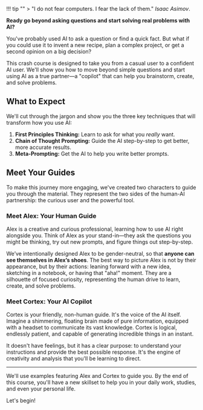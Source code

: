 !!! tip ""
    > "I do not fear computers. I fear the lack of them." _Isaac Asimov_.

**Ready go beyond asking questions and start solving real problems with AI?**

You've probably used AI to ask a question or find a quick fact. But what if you could use it to invent a new recipe, plan a complex project, or get a second opinion on a big decision?

This crash course is designed to take you from a casual user to a confident AI user. We'll show you how to move beyond simple questions and start using AI as a true partner—a "copilot" that can help you brainstorm, create, and solve problems.

## What to Expect

We'll cut through the jargon and show you the three key techniques that will transform how you use AI:

1. **First Principles Thinking:** Learn to ask for what you _really_ want.
2. **Chain of Thought Prompting:** Guide the AI step-by-step to get better, more accurate results.
3. **Meta-Prompting:** Get the AI to help you write better prompts.

## Meet Your Guides

To make this journey more engaging, we've created two characters to guide you through the material. They represent the two sides of the human-AI partnership: the curious user and the powerful tool.

### Meet Alex: Your Human Guide

Alex is a creative and curious professional, learning how to use AI right alongside you. Think of Alex as your stand-in—they ask the questions you might be thinking, try out new prompts, and figure things out step-by-step.

We’ve intentionally designed Alex to be gender-neutral, so that **anyone can see themselves in Alex’s shoes**. The best way to picture Alex is not by their appearance, but by their actions: leaning forward with a new idea, sketching in a notebook, or having that "aha!" moment. They are a silhouette of focused curiosity, representing the human drive to learn, create, and solve problems.

### Meet Cortex: Your AI Copilot

Cortex is your friendly, non-human guide. It's the voice of the AI itself. Imagine a shimmering, floating brain made of pure information, equipped with a headset to communicate its vast knowledge. Cortex is logical, endlessly patient, and capable of generating incredible things in an instant.

It doesn't have feelings, but it has a clear purpose: to understand your instructions and provide the best possible response. It's the engine of creativity and analysis that you'll be learning to direct.

---

We'll use examples featuring Alex and Cortex to guide you. By the end of this course, you'll have a new skillset to help you in your daily work, studies, and even your personal life.

Let's begin!
